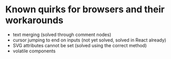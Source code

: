# Known quirks for browsers and their workarounds

- text merging (solved through comment nodes)
- cursor jumping to end on inputs (not yet solved, solved in React already)
- SVG attributes cannot be set (solved using the correct method)
- volatile components
